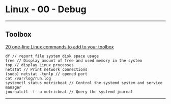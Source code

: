 # Linux - 00 - Debug

***

## Toolbox

[20 one-line Linux commands to add to your toolbox](https://www.redhat.com/sysadmin/one-line-linux-commands)

```console
df // report file system disk space usage
free // Display amount of free and used memory in the system
top // display Linux processes
netstat // Print network connections
(sudo) netstat -tunlp // opened port
cat /var/log/run.log
systemctl status metricbeat // Control the systemd system and service manager
journalctl -f -u metricbeat // Query the systemd journal
```

***
